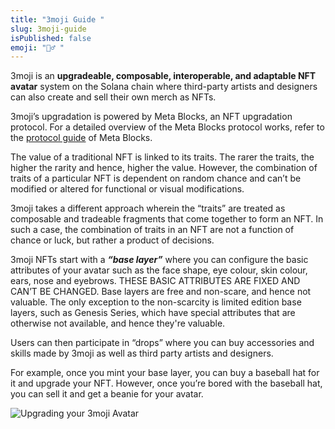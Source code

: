 ```yaml
---
title: "3moji Guide "
slug: 3moji-guide
isPublished: false
emoji: "🦹‍♂️ "
---
```

3moji is an **upgradeable, composable, interoperable, and adaptable NFT avatar** system on the Solana chain where third-party artists and designers can also create and sell their own merch as NFTs. 

3moji’s upgradation is powered by Meta Blocks, an NFT upgradation protocol. For a detailed overview of the Meta Blocks protocol works, refer to the [protocol guide](https://metablocks.world/guides/protocol) of Meta Blocks. 

The value of a traditional NFT is linked to its traits. The rarer the traits, the higher the rarity and hence, higher the value. However, the combination of traits of a particular NFT is dependent on random chance and can’t be modified or altered for functional or visual modifications. 

3moji takes a different approach wherein the “traits” are treated as composable and tradeable fragments that come together to form an NFT. In such a case, the combination of traits in an NFT are not a function of chance or luck, but rather a product of decisions. 

3moji NFTs start with a ***“base layer”*** where you can configure the basic attributes of your avatar such as the face shape, eye colour, skin colour, ears, nose and eyebrows. THESE BASIC ATTRIBUTES ARE FIXED AND CAN’T BE CHANGED. Base layers are free and non-scare, and hence not valuable. The only exception to the non-scarcity is limited edition base layers, such as Genesis Series, which have special attributes that are otherwise not available, and hence they're valuable. 

Users can then participate in “drops” where you can buy accessories and skills made by 3moji as well as third party artists and designers. 

For example, once you mint your base layer, you can buy a baseball hat for it and upgrade your NFT. However, once you’re bored with the baseball hat, you can sell it and get a beanie for your avatar.

![Upgrading your 3moji Avatar](/img/content/guides/custom-sample-.png)